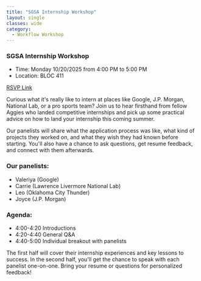 ```yaml
---
title: "SGSA Internship Workshop"
layout: single
classes: wide
category:
  - Workflow Workshop
---
```



### SGSA Internship Workshop
- Time: Monday 10/20/2025 from 4:00 PM to 5:00 PM
- Location: BLOC 411

[RSVP Link](<https://urldefense.com/v3/__https://docs.google.com/forms/d/e/1FAIpQLSddJ5sXHZ5aqO_JYp-fTrrWPORuO-po4TBvJJiBymF6y1O49g/viewform?usp=header__;!!KwNVnqRv!HEG9Dk6rxn1C8LylnoBzTNsMJL2mAocLpxULkBT5g_6wD4Pn9W-Au3SS3JFCm5Tu24phX7ERieEznPT8_8u8WUhZCg$>)



Curious what it's really like to intern at places like Google, J.P. Morgan, National Lab, or a pro sports team? Join us to hear firsthand from fellow Aggies who landed competitive internships and pick up some practical advice on how to land your internship this coming summer. 

Our panelists will share what the application process was like, what kind of projects they worked on, and what they wish they had known before starting. You'll also have a chance to ask questions, get resume feedback, and connect with them afterwards. 

### Our panelists:
- Valeriya (Google)
- Carrie (Lawrence Livermore National Lab)
- Leo (Oklahoma City Thunder)
- Joyce (J.P. Morgan)

### Agenda: 
- 4:00-4:20 Introductions
- 4:20-4:40 General Q&A 
- 4:40-5:00 Individual breakout with panelists 

The first half will cover their internship experiences and key lessons to success. In the second half, you'll get the chance to speak with each panelist one-on-one. Bring your resume or questions for personalized feedback! 

<!--
### Materials
<iframe src="https://drive.google.com/file/d/1XzzzJmo1eOQPnKMmMXTw2ErUF1CMZ1h0/preview" width="640" height="480" allow="autoplay"></iframe>
-->

<!--
### Recording
<iframe width="560" height="315" src="https://www.youtube.com/embed/fJ08Ntfyt80?si=_jtKxOHt6jHJnuUx" title="YouTube video player" frameborder="0" allow="accelerometer; autoplay; clipboard-write; encrypted-media; gyroscope; picture-in-picture; web-share" referrerpolicy="strict-origin-when-cross-origin" allowfullscreen></iframe>
-->

<!--
### Gallery 

{% include gallery id="layouts_gallery" %}
-->

